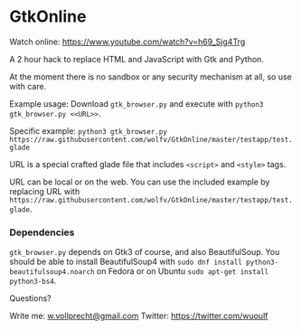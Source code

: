 # GtkOnline

Watch online: https://www.youtube.com/watch?v=h69_Sjg4Trg

A 2 hour hack to replace HTML and JavaScript with Gtk and Python.

At the moment there is no sandbox or any security mechanism at all, so use with care.

Example usage: Download `gtk_browser.py` and execute with `python3 gtk_browser.py <<URL>>`.

Specific example: `python3 gtk_browser.py https://raw.githubusercontent.com/wolfv/GtkOnline/master/testapp/test.glade`

URL is a special crafted glade file that includes `<script>` and `<style>` tags.

URL can be local or on the web. You can use the included example by replacing URL with `https://raw.githubusercontent.com/wolfv/GtkOnline/master/testapp/test.glade`.

### Dependencies

`gtk_browser.py` depends on Gtk3 of course, and also BeautifulSoup. You should be able to install BeautifulSoup4 with `sudo dnf install python3-beautifulsoup4.noarch` on Fedora or on Ubuntu `sudo apt-get install python3-bs4`.

Questions? 

Write me: w.vollprecht@gmail.com 
Twitter: https://twitter.com/wuoulf
